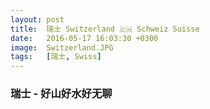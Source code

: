```yaml
---
layout: post
title:  瑞士 Switzerland 🇨🇭 Schweiz Suisse
date:   2016-05-17 16:03:30 +0300
image:  Switzerland.JPG
tags:   [瑞士, Swiss]
---
```

### 瑞士 - 好山好水好无聊
